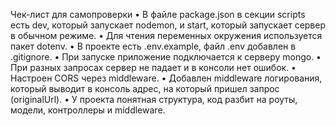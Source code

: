 Чек-лист для самопроверки
•	В файле package.json в секции scripts есть dev, который запускает nodemon, и start, который запускает сервер в обычном режиме.
•	Для чтения переменных окружения используется пакет dotenv.
•	В проекте есть .env.example, файл .env добавлен в .gitignore.
•	При запуске приложение подключается к серверу mongo.
•	При разных запросах сервер не падает и в консоли нет ошибок.
•	Настроен CORS через middleware.
•	Добавлен middleware логирования, который выводит в консоль адрес, на который пришел запрос (originalUrl).
•	У проекта понятная структура, код разбит на роуты, модели, контроллеры и middleware.
